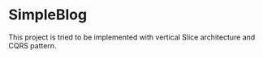 # SimpleBlog
This project is tried to be implemented with vertical Slice architecture and CQRS pattern.
